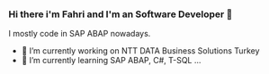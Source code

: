 ### Hi there  i'm Fahri and I'm an Software Developer 👋

I mostly code in SAP ABAP nowadays.

- 🔭 I’m currently working on NTT DATA Business Solutions Turkey <br>
- 🌱 I’m currently learning SAP ABAP, C#, T-SQL ...


<!--
**fahridon/fahridon** is a ✨ _special_ ✨ repository because its `README.md` (this file) appears on your GitHub profile.

Here are some ideas to get you started:


- 👯 I’m looking to collaborate on ...
- 🤔 I’m looking for help with ...
- 💬 Ask me about ...
- 📫 How to reach me: ...
- 😄 Pronouns: ...
- ⚡ Fun fact: ...
-->
